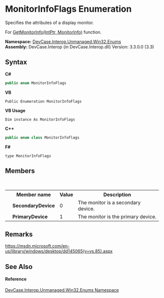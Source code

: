 # MonitorInfoFlags Enumeration
 

Specifies the attributes of a display monitor. 

 For <a href="M_DevCase_Interop_Unmanaged_Win32_NativeMethods_GetMonitorInfo">GetMonitorInfo(IntPtr, MonitorInfo)</a> function.

**Namespace:**&nbsp;<a href="N_DevCase_Interop_Unmanaged_Win32_Enums">DevCase.Interop.Unmanaged.Win32.Enums</a><br />**Assembly:**&nbsp;DevCase.Interop (in DevCase.Interop.dll) Version: 3.3.0.0 (3.3)

## Syntax

**C#**<br />
``` C#
public enum MonitorInfoFlags
```

**VB**<br />
``` VB
Public Enumeration MonitorInfoFlags
```

**VB Usage**<br />
``` VB Usage
Dim instance As MonitorInfoFlags
```

**C++**<br />
``` C++
public enum class MonitorInfoFlags
```

**F#**<br />
``` F#
type MonitorInfoFlags
```


## Members
&nbsp;<table><tr><th></th><th>Member name</th><th>Value</th><th>Description</th></tr><tr><td /><td target="F:DevCase.Interop.Unmanaged.Win32.Enums.MonitorInfoFlags.SecondaryDevice">**SecondaryDevice**</td><td>0</td><td>The monitor is a secondary device.</td></tr><tr><td /><td target="F:DevCase.Interop.Unmanaged.Win32.Enums.MonitorInfoFlags.PrimaryDevice">**PrimaryDevice**</td><td>1</td><td>The monitor is the primary device.</td></tr></table>

## Remarks
<a href="https://msdn.microsoft.com/en-us/library/windows/desktop/dd145065(v=vs.85).aspx" target="_blank">https://msdn.microsoft.com/en-us/library/windows/desktop/dd145065(v=vs.85).aspx</a>

## See Also


#### Reference
<a href="N_DevCase_Interop_Unmanaged_Win32_Enums">DevCase.Interop.Unmanaged.Win32.Enums Namespace</a><br />